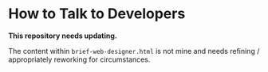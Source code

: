 # How to Talk to Developers

**This repository needs updating.**

The content within `brief-web-designer.html` is not mine and needs refining / appropriately reworking for circumstances. 
